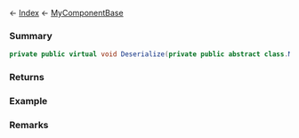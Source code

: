 ← [Index](Api-Index) ← [MyComponentBase](VRage.Game.Components.MyComponentBase)

### Summary

```csharp
private public virtual void Deserialize(private public abstract class.MyObjectBuilder_ComponentBase builder)
```

### Returns

### Example

### Remarks

